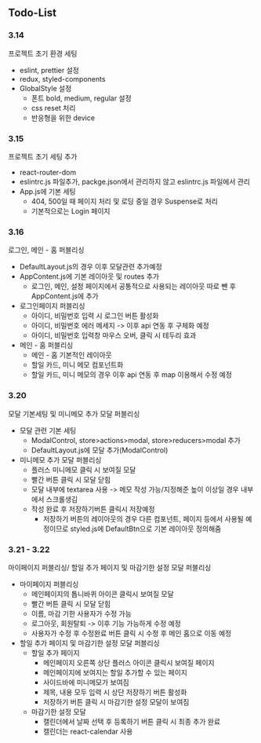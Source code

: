 ## Todo-List

### 3.14

프로젝트 초기 환경 세팅

- eslint, prettier 설정
- redux, styled-components
- GlobalStyle 설정
  - 폰트 bold, medium, regular 설정
  - css reset 처리
  - 반응형을 위한 device

### 3.15

프로젝트 초기 세팅 추가

- react-router-dom
- eslintrc.js 파일추가, packge.json에서 관리하지 않고 eslintrc.js 파일에서 관리
- App.js에 기본 세팅
  - 404, 500일 때 페이지 처리 및 로딩 중일 경우 Suspense로 처리
  - 기본적으로는 Login 페이지

### 3.16

로그인, 메인 - 홈 퍼블리싱

- DefaultLayout.js의 경우 이후 모달관련 추가예정
- AppContent.js에 기본 레이아웃 및 routes 추가
  - 로그인, 메인, 설정 페이지에서 공통적으로 사용되는 레이아웃 따로 뺀 후 AppContent.js에 추가
- 로그인페이지 퍼블리싱
  - 아이디, 비밀번호 입력 시 로그인 버튼 활성화
  - 아이디, 비밀번호 에러 메세지 -> 이후 api 연동 후 구체화 예정
  - 아이디, 비밀번호 입력창 마우스 오버, 클릭 시 테두리 효과
- 메인 - 홈 퍼블리싱
  - 메인 - 홈 기본적인 레이아웃
  - 할일 카드, 미니 메모 컴포넌트화
  - 할일 카드, 미니 메모의 경우 이후 api 연동 후 map 이용해서 수정 예정

### 3.20

모달 기본세팅 및 미니메모 추가 모달 퍼블리싱

- 모달 관련 기본 세팅
  - ModalControl, store>actions>modal, store>reducers>modal 추가
  - DefaultLayout.js에 모달 추가(ModalControl)
- 미니메모 추가 모달 퍼블리싱
  - 플러스 미니메모 클릭 시 보여질 모달
  - 빨간 버튼 클릭 시 모달 닫힘
  - 모달 내부에 textarea 사용 -> 메모 작성 가능/지정해준 높이 이상일 경우 내부에서 스크롤생김
  - 작성 완료 후 저장하기버튼 클릭시 저장예정
    - 저장하기 버튼의 레이아웃의 경우 다른 컴포넌트, 페이지 등에서 사용될 예정이므로 styled.js에 DefaultBtn으로 기본 레이아웃 정의해줌

### 3.21 - 3.22

마이페이지 퍼블리싱/ 할일 추가 페이지 및 마감기한 설정 모달 퍼블리싱

- 마이페이지 퍼블리싱
  - 메인페이지의 톱니바퀴 아이콘 클릭시 보여질 모달
  - 빨간 버튼 클릭 시 모달 닫힘
  - 이름, 마감 기한 사용자가 수정 가능
  - 로그아웃, 회원탈퇴 -> 이후 기능 가능하게 수정 예정
  - 사용자가 수정 후 수정완료 버튼 클릭 시 수정 후 메인 홈으로 이동 예정
- 할일 추가 페이지 및 마감기한 설정 모달 퍼블리싱
  - 할일 추가 페이지
    - 메인페이지 오른쪽 상단 플러스 아이콘 클릭시 보여질 페이지
    - 메인페이지에 보여지는 할일 추가할 수 있는 페이지
    - 사이드바에 미니메모가 보여짐
    - 제목, 내용 모두 입력 시 상단 저장하기 버튼 활성화
    - 저장하기 버튼 클릭 시 마감기한 설정 모달이 보여짐
  - 마감기한 설정 모달
    - 캘린더에서 날짜 선택 후 등록하기 버튼 클릭 시 최종 추가 완료
    - 캘린더는 react-calendar 사용
